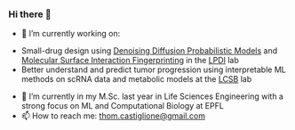 ### Hi there 👋

- 🔭 I’m currently working on:
* Small-drug design using [Denoising Diffusion Probabilistic Models](https://arxiv.org/abs/2006.11239) and [Molecular Surface Interaction Fingerprinting](https://www.biorxiv.org/content/10.1101/606202v1) in the [LPDI](https://www.epfl.ch/labs/lpdi/) lab
* Better understand and predict tumor progression using interpretable ML methods on scRNA data and metabolic models at the [LCSB](https://www.epfl.ch/labs/lcsb/) lab
- 🌱 I’m currently in my M.Sc. last year in Life Sciences Engineering with a strong focus on ML and Computational Biology at EPFL
- 📫 How to reach me: thom.castiglione@gmail.com

